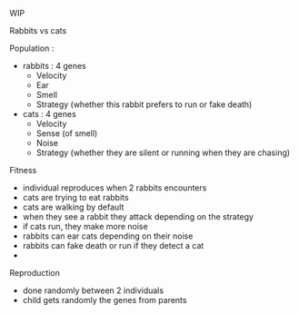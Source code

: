 WIP

Rabbits vs cats

Population :
- rabbits : 4 genes
  - Velocity
  - Ear
  - Smell
  - Strategy (whether this rabbit prefers to run or fake death)
- cats : 4 genes
  - Velocity
  - Sense (of smell)
  - Noise
  - Strategy (whether they are silent or running when they are chasing)

Fitness
- individual reproduces when 2 rabbits encounters
- cats are trying to eat rabbits
- cats are walking by default
- when they see a rabbit they attack depending on the strategy
- if cats run, they make more noise
- rabbits can ear cats depending on their noise
- rabbits can fake death or run if they detect a cat
- 

Reproduction 
- done randomly between 2 individuals
- child gets randomly the genes from parents

 
